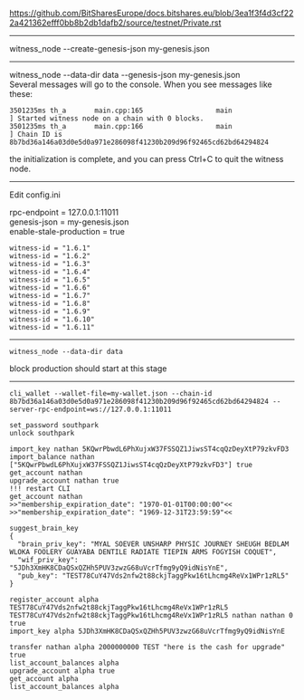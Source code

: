 https://github.com/BitSharesEurope/docs.bitshares.eu/blob/3ea1f3f4d3cf222a421362efff0bb8b2db1dafb2/source/testnet/Private.rst

---

witness_node --create-genesis-json my-genesis.json

---

witness_node --data-dir data --genesis-json my-genesis.json  
Several messages will go to the console. When you see messages like these:  
```
3501235ms th_a       main.cpp:165                  main                 ] Started witness node on a chain with 0 blocks.
3501235ms th_a       main.cpp:166                  main                 ] Chain ID is 8b7bd36a146a03d0e5d0a971e286098f41230b209d96f92465cd62bd64294824
```
the initialization is complete, and you can press Ctrl+C to quit the witness node.

---

Edit config.ini

rpc-endpoint = 127.0.0.1:11011  
genesis-json = my-genesis.json  
enable-stale-production = true  

```
witness-id = "1.6.1"
witness-id = "1.6.2"
witness-id = "1.6.3"
witness-id = "1.6.4"
witness-id = "1.6.5"
witness-id = "1.6.6"
witness-id = "1.6.7"
witness-id = "1.6.8"
witness-id = "1.6.9"
witness-id = "1.6.10"
witness-id = "1.6.11"
```

---

```
witness_node --data-dir data  
```
block production should start at this stage

---

```
cli_wallet --wallet-file=my-wallet.json --chain-id 8b7bd36a146a03d0e5d0a971e286098f41230b209d96f92465cd62bd64294824 --server-rpc-endpoint=ws://127.0.0.1:11011
```

```
set_password southpark
unlock southpark

import_key nathan 5KQwrPbwdL6PhXujxW37FSSQZ1JiwsST4cqQzDeyXtP79zkvFD3
import_balance nathan ["5KQwrPbwdL6PhXujxW37FSSQZ1JiwsST4cqQzDeyXtP79zkvFD3"] true
get_account nathan
upgrade_account nathan true
!!! restart CLI
get_account nathan
>>"membership_expiration_date": "1970-01-01T00:00:00"<<
>>"membership_expiration_date": "1969-12-31T23:59:59"<<

suggest_brain_key
{
  "brain_priv_key": "MYAL SOEVER UNSHARP PHYSIC JOURNEY SHEUGH BEDLAM WLOKA FOOLERY GUAYABA DENTILE RADIATE TIEPIN ARMS FOGYISH COQUET",
  "wif_priv_key": "5JDh3XmHK8CDaQSxQZHh5PUV3zwzG68uVcrTfmg9yQ9idNisYnE",
  "pub_key": "TEST78CuY47Vds2nfw2t88ckjTaggPkw16tLhcmg4ReVx1WPr1zRL5"
}

register_account alpha TEST78CuY47Vds2nfw2t88ckjTaggPkw16tLhcmg4ReVx1WPr1zRL5 TEST78CuY47Vds2nfw2t88ckjTaggPkw16tLhcmg4ReVx1WPr1zRL5 nathan nathan 0 true
import_key alpha 5JDh3XmHK8CDaQSxQZHh5PUV3zwzG68uVcrTfmg9yQ9idNisYnE

transfer nathan alpha 2000000000 TEST "here is the cash for upgrade" true
list_account_balances alpha
upgrade_account alpha true
get_account alpha
list_account_balances alpha
```